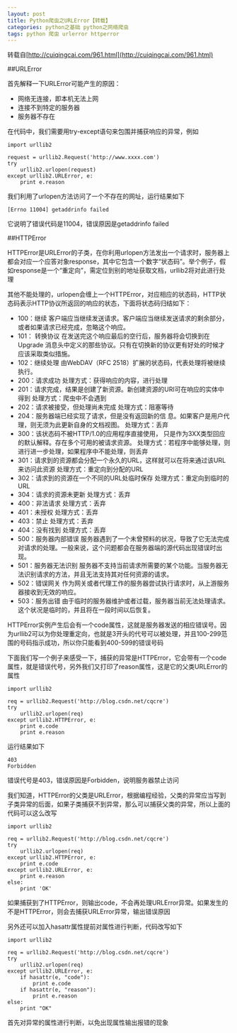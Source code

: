 ```yaml
---
layout: post
title: Python爬虫之URLError【转载】
categories: python之基础 python之网络爬虫
tags: python 爬虫 urlerror httperror
---
```


转载自[http://cuiqingcai.com/961.html](http://cuiqingcai.com/961.html)

##URLError

首先解释一下URLError可能产生的原因：

* 网络无连接，即本机无法上网
* 连接不到特定的服务器
* 服务器不存在

在代码中，我们需要用try-except语句来包围并捕获响应的异常，例如

```
import urllib2

request = urllib2.Request('http://www.xxxx.com')
try
	urllib2.urlopen(request)
except urllib2.URLError, e:
	print e.reason
```

我们利用了urlopen方法访问了一个不存在的网址，运行结果如下

```
[Errno 11004] getaddrinfo failed
```

它说明了错误代码是11004，错误原因是getaddrinfo failed

##HTTPError

HTTPError是URLError的子类，在你利用urlopen方法发出一个请求时，服务器上都会对应一个应答对象response，其中它包含一个数字“状态码”。举个例子，假如response是一个“重定向”，需定位到别的地址获取文档，urllib2将对此进行处理

其他不能处理的，urlopen会缠上一个HTTPError，对应相应的状态码，HTTP状态码表示HTTP协议所返回的响应的状态，下面将状态码归结如下：

* 100：继续  客户端应当继续发送请求。客户端应当继续发送请求的剩余部分，或者如果请求已经完成，忽略这个响应。
* 101： 转换协议  在发送完这个响应最后的空行后，服务器将会切换到在Upgrade 消息头中定义的那些协议。只有在切换新的协议更有好处的时候才应该采取类似措施。
* 102：继续处理   由WebDAV（RFC 2518）扩展的状态码，代表处理将被继续执行。
* 200：请求成功      处理方式：获得响应的内容，进行处理
* 201：请求完成，结果是创建了新资源。新创建资源的URI可在响应的实体中得到    处理方式：爬虫中不会遇到
* 202：请求被接受，但处理尚未完成    处理方式：阻塞等待
* 204：服务器端已经实现了请求，但是没有返回新的信 息。如果客户是用户代理，则无须为此更新自身的文档视图。    处理方式：丢弃
* 300：该状态码不被HTTP/1.0的应用程序直接使用， 只是作为3XX类型回应的默认解释。存在多个可用的被请求资源。    处理方式：若程序中能够处理，则进行进一步处理，如果程序中不能处理，则丢弃
* 301：请求到的资源都会分配一个永久的URL，这样就可以在将来通过该URL来访问此资源    处理方式：重定向到分配的URL
* 302：请求到的资源在一个不同的URL处临时保存     处理方式：重定向到临时的URL
* 304：请求的资源未更新     处理方式：丢弃
* 400：非法请求     处理方式：丢弃
* 401：未授权     处理方式：丢弃
* 403：禁止     处理方式：丢弃
* 404：没有找到     处理方式：丢弃
* 500：服务器内部错误  服务器遇到了一个未曾预料的状况，导致了它无法完成对请求的处理。一般来说，这个问题都会在服务器端的源代码出现错误时出现。
* 501：服务器无法识别  服务器不支持当前请求所需要的某个功能。当服务器无法识别请求的方法，并且无法支持其对任何资源的请求。
* 502：错误网关  作为网关或者代理工作的服务器尝试执行请求时，从上游服务器接收到无效的响应。
* 503：服务出错   由于临时的服务器维护或者过载，服务器当前无法处理请求。这个状况是临时的，并且将在一段时间以后恢复。

HTTPError实例产生后会有一个code属性，这就是服务器发送的相应错误号。因为urllib2可以为你处理重定向，也就是3开头的代号可以被处理，并且100-299范围的号码指示成功，所以你只能看到400-599的错误号码

下面我们写一个例子来感受一下，捕获的异常是HTTPError，它会带有一个code属性，就是错误代号，另外我们又打印了reason属性，这是它的父类URLError的属性

```
import urllib2

req = urllib2.Request('http://blog.csdn.net/cqcre')
try
	urllib2.urlopen(req)
except urllib2.HTTPError, e:
	print e.code
	print e.reason
```

运行结果如下

```
403
Forbidden
```

错误代号是403，错误原因是Forbidden，说明服务器禁止访问

我们知道，HTTPError的父类是URLError，根据编程经验，父类的异常应当写到子类异常的后面，如果子类捕获不到异常，那么可以捕获父类的异常，所以上面的代码可以这么改写

```
import urllib2

req = urllib2.Request('http://blog.csdn.net/cqcre')
try
	urllib2.urlopen(req)
except urllib2.HTTPError, e:
	print e.code
except urllib2.URLError, e:
	print e.reason
else:
	print 'OK'
```

如果捕获到了HTTPError，则输出code，不会再处理URLError异常。如果发生的不是HTTPError，则会去捕获URLError异常，输出错误原因

另外还可以加入hasattr属性提前对属性进行判断，代码改写如下

```
import urllib2

req = urllib2.Request('http://blog.csdn.net/cqcre')
try
	urllib2.urlopen(req)
except urllib2.URLError, e:
	if hasattr(e, "code"):
		print e.code
	if hasattr(e, "reason"):
		print e.reason
else:
	print "OK"
```

首先对异常的属性进行判断，以免出现属性输出报错的现象
